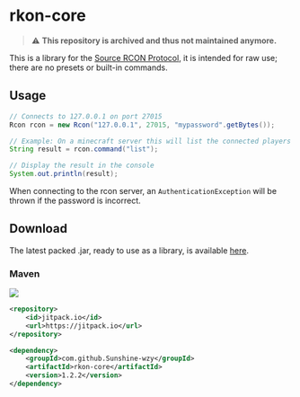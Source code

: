# rkon-core

> :warning: **This repository is archived and thus not maintained anymore.**

This is a library for the [Source RCON Protocol](https://developer.valvesoftware.com/wiki/Source_RCON_Protocol), it is intended for raw use; there are no presets or built-in commands.

## Usage
```java
// Connects to 127.0.0.1 on port 27015
Rcon rcon = new Rcon("127.0.0.1", 27015, "mypassword".getBytes());

// Example: On a minecraft server this will list the connected players
String result = rcon.command("list");

// Display the result in the console
System.out.println(result);
```
When connecting to the rcon server, an `AuthenticationException` will be thrown if the password is incorrect.

## Download
The latest packed .jar, ready to use as a library, is available [here](https://github.com/Kronos666/rkon-core/releases/latest).

### Maven 
[![](https://www.jitpack.io/v/Sunshine-wzy/rkon-core.svg)](https://www.jitpack.io/#Sunshine-wzy/rkon-core)
```xml
<repository>
    <id>jitpack.io</id>
    <url>https://jitpack.io</url>
</repository>

<dependency>
    <groupId>com.github.Sunshine-wzy</groupId>
    <artifactId>rkon-core</artifactId>
    <version>1.2.2</version>
</dependency>
```
